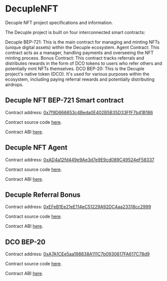 # DecupleNFT
Decuple NFT project specifications and information.



The Decuple project is built on four interconnected smart contracts:

Decuple BEP-721: This is the main contract for managing and minting NFTs (unique digital assets) within the Decuple ecosystem.
Agent Contract: This contract acts as a manager, handling payments and overseeing the NFT minting process.
Bonus Contract: This contract tracks referrals and distributes rewards in the form of DCO tokens to users who refer others and potentially mint NFTs themselves.
DCO BEP-20: This is the Decuple project's native token (DCO). It's used for various purposes within the ecosystem, including paying referral rewards and potentially distributing airdrops.

<!-- 
Table of contents:
1. Decuple NFT BEP-721 Smart contract 
2. Decuple NFT Agent Smart contract 
3. Decuple NFT Bonus Smart contract 
4. DCO token BEP-20 Smart contract  -->


## Decuple NFT BEP-721 Smart contract 

Contract address: [0x7f9D666653c4Beda0E402B5B35D33FfF7b41B186](https://testnet.bscscan.com/address/0x7f9D666653c4Beda0E402B5B35D33FfF7b41B186)


Contract source code [here](https://github.com/developer-decuple/DecupleNFT/blob/main/Smart%20Contract%20Source%20Code/DecupleNFTcontract.sol).


Contract ABI [here](https://github.com/developer-decuple/DecupleNFT/blob/main/ABI/NFT-ABI.txt).


## Decuple NFT Agent

Contract address: [0xAD4a12fd449e9Ae3d7e9E9cd089C49524eF58337](https://testnet.bscscan.com/address/0xAD4a12fd449e9Ae3d7e9E9cd089C49524eF58337)


Contract source code [here](https://github.com/developer-decuple/DecupleNFT/blob/main/Smart%20Contract%20Source%20Code/DecupleAgentContract.sol).


Contract ABI [here](https://github.com/developer-decuple/DecupleNFT/blob/main/ABI/Agent-ABI.txt).



## Decuple Referral Bonus

Contract address: [0xEFeB1Ee21eE114eC51229A92DC4aa23318cc2999](https://testnet.bscscan.com/address/0xEFeB1Ee21eE114eC51229A92DC4aa23318cc2999)


Contract source code [here](https://github.com/developer-decuple/DecupleNFT/blob/main/Smart%20Contract%20Source%20Code/DecupleBonus.sol).


Contract ABI [here](https://github.com/developer-decuple/DecupleNFT/blob/main/ABI/Bonus-ABI.txt).




## DCO BEP-20

Contract address: [0xA7A1CEe5aa198838A111C7b0930617FA617C78d9](https://testnet.bscscan.com/address/0xA7A1CEe5aa198838A111C7b0930617FA617C78d9)


Contract source code [here](https://github.com/developer-decuple/DecupleNFT/blob/main/Smart%20Contract%20Source%20Code/DCO.sol).


Contract ABI [here](https://github.com/developer-decuple/DecupleNFT/blob/main/ABI/DCO-ABI.txt).
